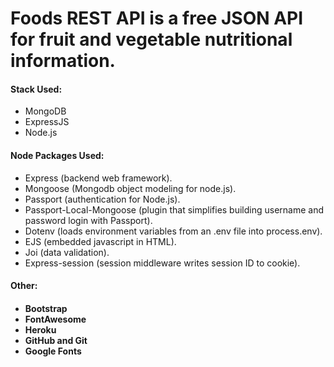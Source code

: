 <h1>Foods REST API is a free JSON API for fruit and vegetable nutritional information.</h1>
  
<h4>Stack Used:</h4>
<ul>
  <li>MongoDB</li>
  <li>ExpressJS</li>
  <li>Node.js</li>
</ul>

<h4>Node Packages Used:</h4>
<ul>
  <li>Express (backend web framework).</li>
  <li>Mongoose (Mongodb object modeling for node.js).</li>
  <li>Passport (authentication for Node.js).</li>
  <li>Passport-Local-Mongoose (plugin that simplifies building username and password login with Passport).</li>
  <li>Dotenv (loads environment variables from an .env file into process.env).</li>
  <li>EJS (embedded javascript in HTML).</li>
  <li>Joi (data validation).</li>
  <li>Express-session (session middleware writes session ID to cookie).</li>
</ul>

<h4>Other:<h4>
<ul>
  <li>Bootstrap</li>
  <li>FontAwesome</li>
  <li>Heroku</li>
  <li>GitHub and Git</li>
  <li>Google Fonts</li>
</ul>